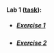 #### Lab 1 ([task](https://drive.google.com/file/d/10frxdvfaYy-H85g8hlEgZM0hyZHFt0o9/view)):
* ##### [Exercise 1](https://otm-pro.github.io/InternetProgramming/lab1/task1)
* ##### [Exercise 2](https://otm-pro.github.io/InternetProgramming/lab1/task2)
